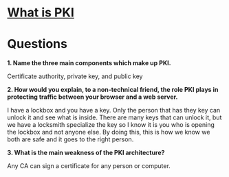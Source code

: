 # [What is PKI](https://www.ssh.com/academy/pki)

# Questions

**1. Name the three main components which make up PKI.**

Certificate authority, private key, and public key

**2. How would you explain, to a non-technical friend, the role PKI plays in protecting traffic between your browser and a web server.**

I have a lockbox and you have a key. Only the person that has they key can unlock it and see what is inside. There are many keys that can unlock it, but we have a locksmith specialize the key so I know it is you who is opening the lockbox and not anyone else. By doing this, this is how we know we both are safe and it goes to the right person. 

**3. What is the main weakness of the PKI architecture?**

Any CA can sign a certificate for any person or computer. 